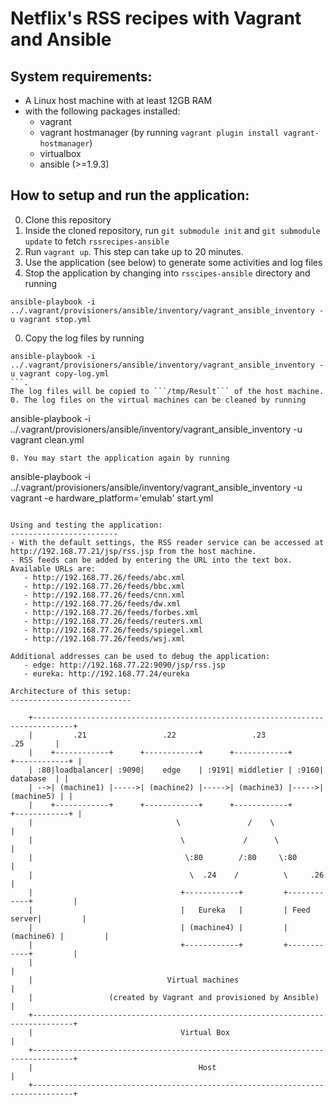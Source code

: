Netflix's RSS recipes with Vagrant and Ansible
==============================================

System requirements:
--------------------

- A Linux host machine with at least 12GB RAM
- with the following packages installed:
   - vagrant
   - vagrant hostmanager (by running ```vagrant plugin install vagrant-hostmanager```)
   - virtualbox
   - ansible (>=1.9.3)

How to setup and run the application:
-------------
0. Clone this repository
0. Inside the cloned repository, run ```git submodule init``` and ```git submodule update``` to fetch ```rssrecipes-ansible```
0. Run ```vagrant up```. This step can take up to 20 minutes.
0. Use the application (see below) to generate some activities and log files
0. Stop the application by changing into ```rsscipes-ansible``` directory and running
```
ansible-playbook -i ../.vagrant/provisioners/ansible/inventory/vagrant_ansible_inventory -u vagrant stop.yml
```
0. Copy the log files by running
```
ansible-playbook -i ../.vagrant/provisioners/ansible/inventory/vagrant_ansible_inventory -u vagrant copy-log.yml
```.
The log files will be copied to ```/tmp/Result``` of the host machine.
0. The log files on the virtual machines can be cleaned by running
```
ansible-playbook -i ../.vagrant/provisioners/ansible/inventory/vagrant_ansible_inventory -u vagrant clean.yml
```
0. You may start the application again by running
```
ansible-playbook -i ../.vagrant/provisioners/ansible/inventory/vagrant_ansible_inventory -u vagrant -e hardware_platform='emulab' start.yml
```

Using and testing the application:
------------------------
- With the default settings, the RSS reader service can be accessed at http://192.168.77.21/jsp/rss.jsp from the host machine.
- RSS feeds can be added by entering the URL into the text box. Available URLs are:
   - http://192.168.77.26/feeds/abc.xml
   - http://192.168.77.26/feeds/bbc.xml
   - http://192.168.77.26/feeds/cnn.xml
   - http://192.168.77.26/feeds/dw.xml
   - http://192.168.77.26/feeds/forbes.xml
   - http://192.168.77.26/feeds/reuters.xml
   - http://192.168.77.26/feeds/spiegel.xml
   - http://192.168.77.26/feeds/wsj.xml

Additional addresses can be used to debug the application:
   - edge: http://192.168.77.22:9090/jsp/rss.jsp
   - eureka: http://192.168.77.24/eureka

Architecture of this setup:
---------------------------

    +-------------------------------------------------------------------------------+
    |         .21                 .22                 .23                 .25       |
    |    +------------+      +------------+      +------------+      +------------+ |
    | :80|loadbalancer| :9090|    edge    | :9191| middletier | :9160|  database  | |
    | -->| (machine1) |----->| (machine2) |----->| (machine3) |----->| (machine5) | |
    |    +------------+      +------------+      +------------+      +------------+ |
    |                                \               /    \                         |
    |                                 \             /      \                        |
    |                                  \:80        /:80     \:80                    |
    |                                   \  .24    /          \     .26              |
    |                                 +------------+         +------------+         |
    |                                 |   Eureka   |         | Feed server|         |
    |                                 | (machine4) |         | (machine6) |         |
    |                                 +------------+         +------------+         |
    |                                                                               |
    |                              Virtual machines                                 |
    |                 (created by Vagrant and provisioned by Ansible)               |
    +-------------------------------------------------------------------------------+
    |                                 Virtual Box                                   |
    +-------------------------------------------------------------------------------+
    |                                     Host                                      |
    +-------------------------------------------------------------------------------+
